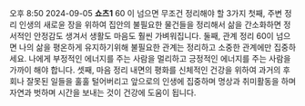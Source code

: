 오후 8:50 2024-09-05
**쇼츠1**
60 이 넘으면 무조건 정리해야 할 3가지
첫째, 
주변 정리
인생의 새로윤 장을 위하여 집안의 불필요한 물건들을 정리해서 삶을 간소화하면 
정서적인 안정감도 생겨서 생활도 마음도 훨씬 가벼워집니다.
둘째, 
관계 정리
60이 넘으면 나의 삶을 평온하게 유지하기위해 불필요한 관계는 정리하고 소중한
관계에만 집중하세요. 나에게 부정적인 에너지를 주는 사람을 멀리하고
긍정적인 에너지를 주는 사람을 가까이 해야 합니다. 
셋째, 
마음 정리
내면의 평화를 신체적인 건강을 위하여 과거의 후회나 잘못된 일들을 훌훌 털어버리고 
앞으로의 인생에 집중하며 명상과 취미활동을 하며 자연과 벗하며
시간을 보내는 것이 건강에 도움이 됩니다.
